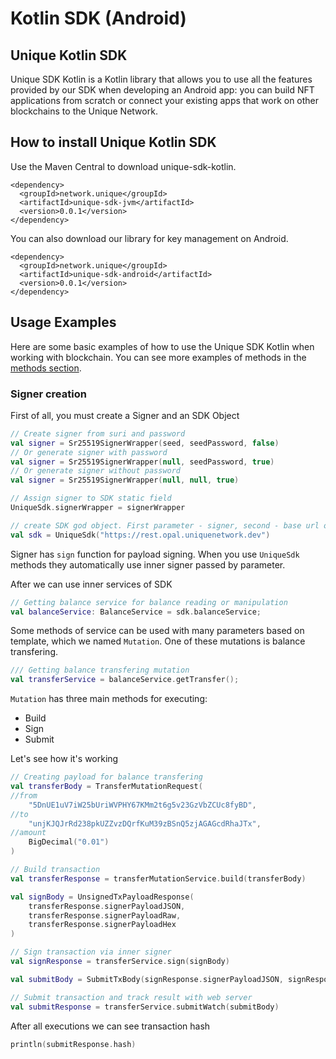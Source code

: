 # Kotlin SDK (Android)

## Unique Kotlin SDK 

Unique SDK Kotlin is a Kotlin library that allows you to use  all the features provided by our SDK when developing an Android app: you can build NFT applications from scratch or connect your existing apps that work on other blockchains to the Unique Network.

## How to install Unique Kotlin SDK

Use the Maven Central to download unique-sdk-kotlin.

```maven
<dependency>
  <groupId>network.unique</groupId>
  <artifactId>unique-sdk-jvm</artifactId>
  <version>0.0.1</version>
</dependency>
```

You can also download our library for key management on Android.

```maven
<dependency>
  <groupId>network.unique</groupId>
  <artifactId>unique-sdk-android</artifactId>
  <version>0.0.1</version>
</dependency>
```

## Usage Examples

Here are some basic examples of how to use the Unique SDK Kotlin when working with blockchain. You can see more examples of methods in the [methods section](./methods.md).

### Signer creation

First of all, you must create a Signer and an SDK Object

```kotlin
// Create signer from suri and password
val signer = Sr25519SignerWrapper(seed, seedPassword, false)
// Or generate signer with password
val signer = Sr25519SignerWrapper(null, seedPassword, true)
// Or generate signer without password
val signer = Sr25519SignerWrapper(null, null, true)

// Assign signer to SDK static field
UniqueSdk.signerWrapper = signerWrapper

// create SDK god object. First parameter - signer, second - base url of backend of blockchain
val sdk = UniqueSdk("https://rest.opal.uniquenetwork.dev")
```

Signer has ```sign``` function for payload signing. When you use ```UniqueSdk``` methods they automatically use inner signer passed by parameter.

After we can use inner services of SDK

```kotlin
// Getting balance service for balance reading or manipulation
val balanceService: BalanceService = sdk.balanceService;
```

Some methods of service can be used with many parameters based on template, which we named ```Mutation```.
One of these mutations is balance transfering.

```kotlin
/// Getting balance transfering mutation
val transferService = balanceService.getTransfer();
```

```Mutation``` has three main methods for executing:
- Build
- Sign
- Submit

Let's see how it's working
```kotlin
// Creating payload for balance transfering
val transferBody = TransferMutationRequest(
//from
    "5DnUE1uV7iW25bUriWVPHY67KMm2t6g5v23GzVbZCUc8fyBD",
//to
    "unjKJQJrRd238pkUZZvzDQrfKuM39zBSnQ5zjAGAGcdRhaJTx",
//amount
    BigDecimal("0.01")
)

// Build transaction
val transferResponse = transferMutationService.build(transferBody)

val signBody = UnsignedTxPayloadResponse(
    transferResponse.signerPayloadJSON,
    transferResponse.signerPayloadRaw,
    transferResponse.signerPayloadHex
)

// Sign transaction via inner signer
val signResponse = transferService.sign(signBody)

val submitBody = SubmitTxBody(signResponse.signerPayloadJSON, signResponse.signature)

// Submit transaction and track result with web server
val submitResponse = transferService.submitWatch(submitBody)
```

After all executions we can see transaction hash

```kotlin
println(submitResponse.hash)
```

